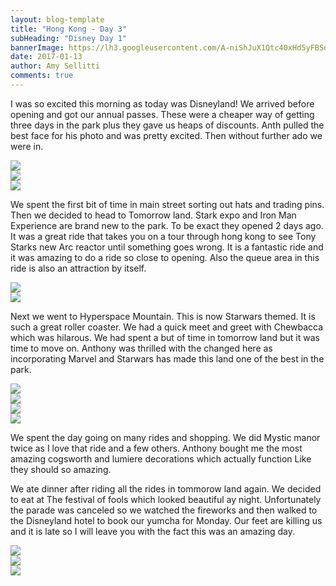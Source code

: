 ```yaml
---
layout: blog-template
title: "Hong Kong - Day 3"
subHeading: "Disney Day 1"
bannerImage: https://lh3.googleusercontent.com/A-niShJuX1Qtc40xHd5yFBSqb5Op80Flvn_TyXflU3201twKMMDk4fKQnDudvFVkLQCVybu0AnC2Vu8iEc2j7Tw6wvcUgQP9wa-VzgqPMYWojqvTNrMEBQZ8lTBCcCN6nm5cEOr6Iw=w2400
date: 2017-01-13
author: Amy Sellitti
comments: true
---
```

I was so excited this morning as today was Disneyland! We arrived before opening and got our annual passes. These were a cheaper way of getting three days in the park plus they gave us heaps of discounts. Anth pulled the best face for his photo and was pretty excited. Then without further ado we were in. 

<div class="center-image"><img src="https://lh3.googleusercontent.com/tDiUxZsu9NaiJAI-uzKFi9BZk5a8AE3fmVGo4MZRxxyj1CIzCOLWGRetbkLwEUG4t9CfwuUZf0iT1Ev1YdyutYgxQzV8r1luBtCJIxh6fnxnM7nYL1xfunsWoKWGxHrMdbSqFSJHMg=w2400" /></div>
<div class="center-image"><img src="https://lh3.googleusercontent.com/Qgra7zJGw7bL-7wgGCBDHScFSKJEyTC_y2F3Popt5z2KKBkVEZQjVUz8IjN_LXBXN4sQXHdrJriijUIu_eqJ156opm9MhDMBS6mnJZwVGgiMCea7Fe5XBk9dXfOgmIjGR_oxBIF41g=w2400" /></div>
<div class="center-image"><img src="https://lh3.googleusercontent.com/6gvhU6YJf5AVRwakbMLl_q1FB_ETUiGjOlPT62Si7Is1jCKxnaUQC278eAJk-HlMGSZlLM_irE1b5n4Uoi7inpfKKd1Ik-6dmsVNRQ7MdXGL_tyUquoXMAcNszWqaluialBsYTxTOQ=w2400" /></div>

We spent the first bit of time in main street sorting out hats and trading pins. Then we decided to head to Tomorrow land. Stark expo and Iron Man Experience are brand new to the park. To be exact they opened 2 days ago. It was a great ride that takes you on a tour through hong kong to see Tony Starks new Arc reactor until something goes wrong. It is a fantastic ride and it was amazing to do a ride so close to opening. Also the queue area in this ride is also an attraction by itself.

<div class="center-image"><img src="https://lh3.googleusercontent.com/F_xIiYEt2OVEcUZfJJdVX6Q3qT_VL6Pw1KRoIkl074D-S_gDqqBJLgPKBfK_Dtr5OZLYb9p6ydd0ZP-Mz7A6mks20V5VKiE5tekYRY9iNLCig9-ER2B9MVPNLcaE2-98vgKVimg86g=w2400" /></div>
<div class="center-image"><img src="https://lh3.googleusercontent.com/Zc_jXsxep9vjflrdj8_dRxdRimLC8e3F7qHx-QzUa3FABwxegtyZH-ddgXBncQkPxQDNQWG5qn8BSNVCMhGaYX0PYQSLqnV0qFqp-IGWKrbd0M--vdiE5lC9oObvBQt8rffcy3cktw=w2400" /></div>

Next we went to Hyperspace Mountain. This is now Starwars themed. It is such a great roller coaster. We had a quick meet and greet with Chewbacca which was hilarous. We had spent a but of time in tomorrow land but it was time to move on. Anthony was thrilled with the changed here as incorporating Marvel and Starwars has made this land one of the best in the park. 

<div class="center-image"><img src="https://lh3.googleusercontent.com/zfFySTBgob_HLPCBp0AS9X8JcLWgQFSjDWOsrKye_ZP-a4eUJUip2vOxhP5JEEDspmOFui6qePCNY-JuvYLHUnP-WhQryp29sh4gAswf5B9CXYm8feqNVEEtJwbOynKlpDqQeMoEgw=w2400" /></div>
<div class="center-image"><img src="https://lh3.googleusercontent.com/V1AP2TMuRi2mkOi1pgoc-7EfEP46aeRmHhrIzEsIa1q3hJgnHI6JhfK-BljY1-MNCYHgJVOlBUU2lZVkAz_ZbqlN00PSFF7oyk-mWSxQf-wU0oeZLmV6_VrBY4BtOgy2_nx884FZXA=w2400" /></div>
<div class="center-image"><img src="https://lh3.googleusercontent.com/qFAQn4RNk4mMIHjuBYYK9Fus1l61HwteF83ZiY0cEwuFcZib2YP98vIsaoxGYcw-X9Hvdmg1OUEEki0k2iAmRiaH-kqDh5Gs0H_dKtdR4iizKzkzV0lKJEGI-wt8wTvdaQQ1Zgj7zw=w2400" /></div>
<div class="center-image"><img src="https://lh3.googleusercontent.com/vZbYz1B7s1y6ZONaSJ8CoxA_sFYXWdjA4EXkL8pYzwiXf-kOmTVm0BCHsDUWsaD4aIUw0OP2_cPj28ExVUIj3fpCn4NIsfDMVfS1btohgdWgHKuY_SrJB-Tzt9-9bW8VUK6-o8USjg=w2400" /></div>

We spent the day going on many rides and shopping. We did Mystic manor twice as I love that ride and a few others. Anthony bought me the most amazing cogsworth and lumiere decorations which actually function Like they should so amazing.

We ate dinner after riding all the rides in tommorow land again. We decided to eat at The festival of fools which looked beautiful ay night. Unfortunately the parade was canceled so we watched the fireworks and then walked to the Disneyland hotel to book our yumcha for Monday. Our feet are killing us and it is late so I will leave you with the fact this was an amazing day. 

<div class="center-image"><img src="https://lh3.googleusercontent.com/VEMO8yZP6id-DL_ATwBPa6wp7QFga-lQekxII4VwapOCjucefxN0B4GPgOWtZ7SH2o77bsJVisCJvyaexY0lKK1p-yVlU13GLnC-lO_SNaCqjaIYItWM0dkSACuCrqOTgp5lRqZSfA=w2400" /></div>
<div class="center-image"><img src="https://lh3.googleusercontent.com/8EAQGR40nEYGAfsOC2fCs9lCYe_KWKZYD24jXpze2Cnsm1odxySByZPn7VsAR9BM7G48j7dW65buzuZKSws5g9l9-fDBFQp0qC_4tO8yh17wqJlR6yucQLiAmMUSNnoVjhMycs9VgQ=w2400" /></div>
<div class="center-image"><img src="https://lh3.googleusercontent.com/6JGp2Sx8DosQQcoEt2CBl_1kbcIoGMjJLcv0OjdWGUtvQmp7aumU0h1NwYJV9x3zXimz54tyletG9oM-W07Wv0BWsnwKPfffXZMnuZVtw2IB1ZUpyBG46rz930KBFDQvTHjztM4tfg=w2400" /></div>
